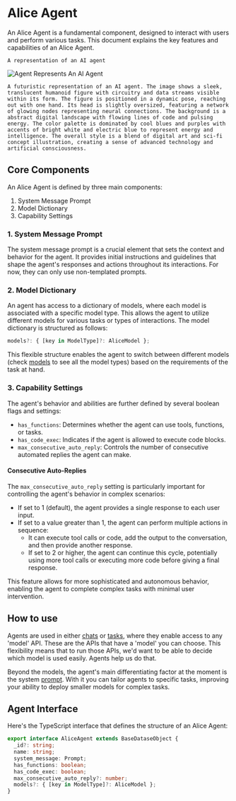 # Alice Agent

An Alice Agent is a fundamental component, designed to interact with users and perform various tasks. This document explains the key features and capabilities of an Alice Agent.
```User_prompt 
A representation of an AI agent
```
![Agent Represents An AI Agent](/content/img/ai_agent_represented_small.png)
```Agent_prompt
A futuristic representation of an AI agent. The image shows a sleek, translucent humanoid figure with circuitry and data streams visible within its form. The figure is positioned in a dynamic pose, reaching out with one hand. Its head is slightly oversized, featuring a network of glowing nodes representing neural connections. The background is a abstract digital landscape with flowing lines of code and pulsing energy. The color palette is dominated by cool blues and purples with accents of bright white and electric blue to represent energy and intelligence. The overall style is a blend of digital art and sci-fi concept illustration, creating a sense of advanced technology and artificial consciousness.
```

## Core Components

An Alice Agent is defined by three main components:

1. System Message Prompt
2. Model Dictionary
3. Capability Settings

### 1. System Message Prompt

The system message prompt is a crucial element that sets the context and behavior for the agent. It provides initial instructions and guidelines that shape the agent's responses and actions throughout its interactions. For now, they can only use non-templated prompts. 

### 2. Model Dictionary

An agent has access to a dictionary of models, where each model is associated with a specific model type. This allows the agent to utilize different models for various tasks or types of interactions. The model dictionary is structured as follows:

```typescript
models?: { [key in ModelType]?: AliceModel };
```

This flexible structure enables the agent to switch between different models (check [models](/knowledgebase/model) to see all the model types) based on the requirements of the task at hand. 

### 3. Capability Settings

The agent's behavior and abilities are further defined by several boolean flags and settings:

- `has_functions`: Determines whether the agent can use tools, functions, or tasks.
- `has_code_exec`: Indicates if the agent is allowed to execute code blocks.
- `max_consecutive_auto_reply`: Controls the number of consecutive automated replies the agent can make.

#### Consecutive Auto-Replies

The `max_consecutive_auto_reply` setting is particularly important for controlling the agent's behavior in complex scenarios:

- If set to 1 (default), the agent provides a single response to each user input.
- If set to a value greater than 1, the agent can perform multiple actions in sequence:
  - It can execute tool calls or code, add the output to the conversation, and then provide another response.
  - If set to 2 or higher, the agent can continue this cycle, potentially using more tool calls or executing more code before giving a final response.

This feature allows for more sophisticated and autonomous behavior, enabling the agent to complete complex tasks with minimal user intervention.

## How to use

Agents are used in either [chats](/knowledgebase/chat) or [tasks](/knowledgebase/task), where they enable access to any 'model' API. These are the APIs that have a 'model' you can choose. This flexibility means that to run those APIs, we'd want to be able to decide which model is used easily. Agents help us do that. 

Beyond the models, the agent's main differentiating factor at the moment is the system [prompt](/knowledgebase/prompt). With it you can tailor agents to specific tasks, improving your ability to deploy smaller models for complex tasks. 

## Agent Interface

Here's the TypeScript interface that defines the structure of an Alice Agent:

```typescript
export interface AliceAgent extends BaseDataseObject {
  _id?: string;
  name: string;
  system_message: Prompt;
  has_functions: boolean;
  has_code_exec: boolean;
  max_consecutive_auto_reply?: number;
  models?: { [key in ModelType]?: AliceModel };
}
```